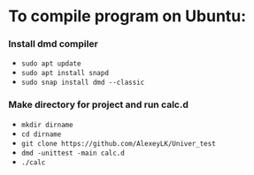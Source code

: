 # To compile program on Ubuntu:
### Install dmd compiler
- `sudo apt update`
- `sudo apt install snapd`
- `sudo snap install dmd --classic`
### Make directory for project and run calc.d
- `mkdir dirname`
- `cd dirname`
- `git clone https://github.com/AlexeyLK/Univer_test`
- `dmd -unittest -main calc.d`
- `./calc`
